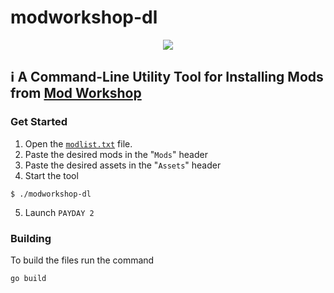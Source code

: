 # modworkshop-dl
<p align=center>
  <img src=https://upload.wikimedia.org/wikipedia/commons/thumb/d/d8/Payday2-logo.png/1200px-Payday2-logo.png>
</p>

## ℹ A Command-Line Utility Tool for Installing Mods from [Mod Workshop](https://modworkshop.net/)

### Get Started
1. Open the [`modlist.txt`](https://github.com/WillKirkmanM/modworkshop-dl/blob/main/modlist.txt) file.
2. Paste the desired mods in the "`Mods`" header
3. Paste the desired assets in the "`Assets`" header
4. Start the tool
```
$ ./modworkshop-dl
```
5. Launch `PAYDAY 2`

### Building
To build the files run the command
```bash
go build
```

